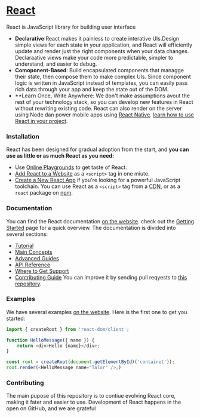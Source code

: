 # [React](https://github.com/facebook/react/) 
React is JavaScript library for building user interface
* **Declarative**:React makes it painless to create interative Uls.Design 
simple views for each state in your application, and React will efficiently 
update and render just the right components when your data changes.
Declaraative views make your code more predictable, simpler to understand, and easier to debug.
* **Comoponent-Based**: Build encapsulated components that managge their
state, then  compose them to make complex Uls. Since component logic is
written in JavaScript instead of templates, you can easily pass rich data
through your app and keep the state out of the DOM.
* **Learn Once, Write Anywhere: We don't make assumptions avout the rest
of your technology stack, so you can develop new features in React
without rewriting existing code. React can also render on the server using
Node dan power mobile apps using [React Native](https://reactnative.dev/).
[learn how to use React in your project](https://reactjs.org/docs/getting-started.html).
### Installation
React has been designed for gradual adoption from the start, and **you can use as little or as much React as you need:**
* Use [Online Playgrounds](https://reactjs.org/docs/getting-started.html#online-playgrounds) to get taste of React.
* [Add React to a Website](https://reactjs.org/docs/add-react-to-a-website.html) as a `<script>` tag in one miute.
* [Create a New React App](https://reactjs.org/docs/create-a-new-react-app.html) if you're looking for a powerful JavaScript
toolchain.
You can use React as a `<script>` tag from a [CDN](https://reactjs.org/docs/cdn-links.html), or as a `react` package on
[npm](https://www.npmjs.com/package/react).
### Documentation
You can find the React documentation [on the website](https://reactjs.org/).
check out the [Getting Started]() page for a quick overview.
The documentation is divided into several sections:
* [Tutorial]()
* [Main Concepts]()
* [Advanced Guides]()
* [API Reference]()
* [Where to Get Support]()
* [Contributing Guide]() 
You can improve it by sending pull reqyests to [this repository]().
### Examples
We have several examples [on the website](). Here is the first one to get you
started:
```js
import { createRoot } from 'react-dom/client';

function HelloMessage({ name }) {
    return <div>Hello {name}</div>;
}

const root = createRoot(document.getElementById)('containet'));
root.render(<HelloMessage name="Talor" />;)
```
### Contributing
The main pupose of this repository is to contiue evolving React core, making
it fater and easier to use. Development of React happens in the open on
GitHub, and we are grateful
